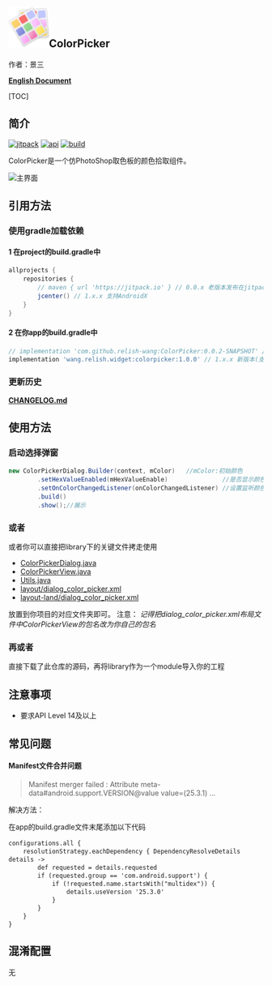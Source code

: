 ## <img src="./image/colorpicker_logo.png" alt="ColorPicker" width="80" height="80" align="bottom"/>ColorPicker

作者：景三

[**English Document**](README.md)

[TOC]
## 简介

[![jitpack][jitpack-version]][jitpack] [![api][apisvg]][api] [![build][buildsvg]][build]

ColorPicker是一个仿PhotoShop取色板的颜色拾取组件。

![主界面](./image/colorpicker.gif)

## 引用方法

### 使用gradle加载依赖

#### 1 在project的build.gradle中
```groovy
allprojects {
    repositories {
        // maven { url 'https://jitpack.io' } // 0.0.x 老版本发布在jitpack上(建议使用新版本)
        jcenter() // 1.x.x 支持AndroidX
    }
}
```

#### 2 在你app的build.gradle中
```groovy
// implementation 'com.github.relish-wang:ColorPicker:0.0.2-SNAPSHOT' // 0.x.x 老版本
implementation 'wang.relish.widget:colorpicker:1.0.0' // 1.x.x 新版本(支持AndroidX)
```

### 更新历史

[**CHANGELOG.md**](CHANGELOG.md)

## 使用方法

### 启动选择弹窗
```java
new ColorPickerDialog.Builder(context, mColor)   //mColor:初始颜色
        .setHexValueEnabled(mHexValueEnable)               //是否显示颜色值
        .setOnColorChangedListener(onColorChangedListener) //设置监听颜色改变的监听器
        .build()
        .show();//展示
```

### 或者

或者你可以直接把library下的关键文件拷走使用
- [ColorPickerDialog.java](https://github.com/relish-wang/ColorPicker/blob/master/library/src/main/java/wang/relish/colorpicker/ColorPickerDialog.java)
- [ColorPickerView.java](https://github.com/relish-wang/ColorPicker/blob/master/library/src/main/java/wang/relish/colorpicker/ColorPickerView.java)
- [Utils.java](https://github.com/relish-wang/ColorPicker/blob/master/library/src/main/java/wang/relish/colorpicker/Utils.java)
- [layout/dialog_color_picker.xml](https://github.com/relish-wang/ColorPicker/blob/master/library/src/main/res/layout/dialog_color_picker.xml)
- [layout-land/dialog_color_picker.xml](https://github.com/relish-wang/ColorPicker/blob/master/library/src/main/res/layout-land/dialog_color_picker.xml)

放置到你项目的对应文件夹即可。
注意：
*记得把dialog_color_picker.xml布局文件中ColorPickerView的包名改为你自己的包名*

### 再或者

直接下载了此仓库的源码，再将library作为一个module导入你的工程


## 注意事项

- 要求API Level 14及以上

## 常见问题

#### Manifest文件合并问题

> Manifest merger failed : Attribute meta-data#android.support.VERSION@value value=(25.3.1) ...
 
解决方法：

在app的build.gradle文件末尾添加以下代码

```
configurations.all {
    resolutionStrategy.eachDependency { DependencyResolveDetails details ->
        def requested = details.requested
        if (requested.group == 'com.android.support') {
            if (!requested.name.startsWith("multidex")) {
                details.useVersion '25.3.0'
            }
        }
    }
}
```

## 混淆配置

无

[jitpack-version]: https://jitpack.io/v/relish-wang/ColorPicker.svg
[jitpack]: https://jitpack.io/v/relish-wang/ColorPicker

[apisvg]: https://img.shields.io/badge/API-14+-brightgreen.svg
[api]: https://android-arsenal.com/api?level=14

[buildsvg]: https://travis-ci.org/relish-wang/ColorPicker.svg?branch=master
[build]: https://travis-ci.org/relish-wang/ColorPicker
